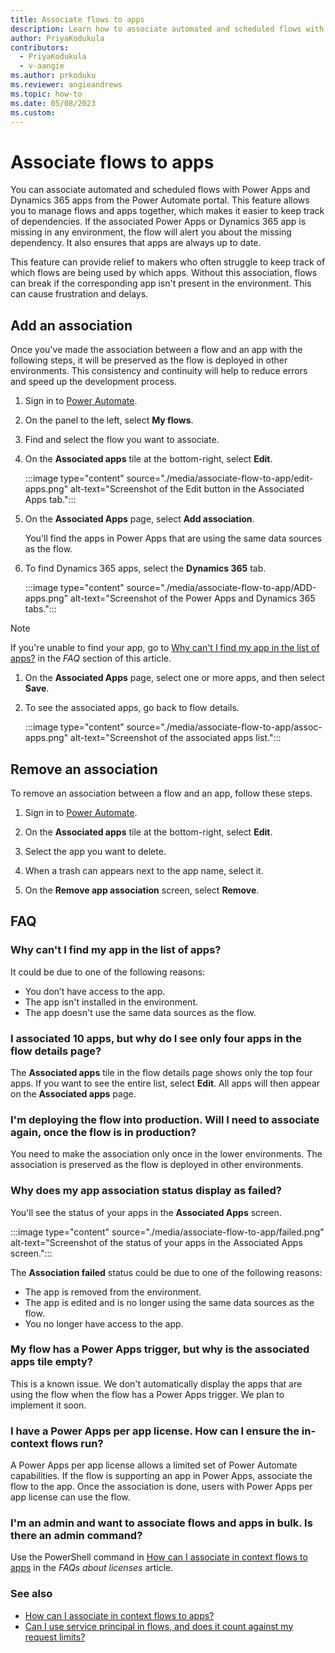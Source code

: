 ```yaml
---
title: Associate flows to apps
description: Learn how to associate automated and scheduled flows with Power Apps and Dynamics 365 apps.
author: PriyaKodukula
contributors:
  - PriyaKodukula
  - v-aangie
ms.author: prkoduku
ms.reviewer: angieandrews
ms.topic: how-to
ms.date: 05/08/2023
ms.custom:
---
```


# Associate flows to apps

You can associate automated and scheduled flows with Power Apps and Dynamics 365 apps from the Power Automate portal. This feature allows you to manage flows and apps together, which makes it easier to keep track of dependencies. If the associated Power Apps or Dynamics 365 app is missing in any environment, the flow will alert you about the missing dependency. It also ensures that apps are always up to date.

This feature can provide relief to makers who often struggle to keep track of which flows are being used by which apps. Without this association, flows can break if the corresponding app isn't present in the environment. This can cause frustration and delays.

## Add an association

Once you've made the association between a flow and an app with the following steps, it will be preserved as the flow is deployed in other environments. This consistency and continuity will help to reduce errors and speed up the development process.

1. Sign in to [Power Automate](https://make.powerautomate.com).

1. On the panel to the left, select **My flows**.

1. Find and select the flow you want to associate.

1. On the **Associated apps** tile at the bottom-right, select **Edit**.

    :::image type="content" source="./media/associate-flow-to-app/edit-apps.png" alt-text="Screenshot of the Edit button in the Associated Apps tab.":::

1. On the **Associated Apps** page, select **Add association**.

    You'll find the apps in Power Apps that are using the same data sources as the flow.

1. To find Dynamics 365 apps, select the **Dynamics 365** tab.

    :::image type="content" source="./media/associate-flow-to-app/ADD-apps.png" alt-text="Screenshot of the Power Apps and Dynamics 365 tabs.":::

>[!NOTE]
>
> If you're unable to find your app, go to [Why can't I find my app in the list of apps?](#why-cant-i-find-my-app-in-the-list-of-apps) in the *FAQ* section of this article.

1. On the **Associated Apps** page, select one or more apps, and then select **Save**.

1. To see the associated apps, go back to flow details.  

    :::image type="content" source="./media/associate-flow-to-app/assoc-apps.png" alt-text="Screenshot of the associated apps list.":::

## Remove an association

To remove an association between a flow and an app, follow these steps.

1. Sign in to [Power Automate](https://make.powerautomate.com).

1. On the **Associated apps** tile at the bottom-right, select **Edit**.

1. Select the app you want to delete.

1. When a trash can appears next to the app name, select it.

1. On the **Remove app association** screen, select **Remove**.

## FAQ

### Why can't I find my app in the list of apps?

It could be due to one of the following reasons:

- You don’t have access to the app.
- The app isn't installed in the environment.
- The app doesn't use the same data sources as the flow.  

### I associated 10 apps, but why do I see only four apps in the flow details page?

The **Associated apps** tile in the flow details page shows only the top four apps. If you want to see the entire list, select **Edit**. All apps will then appear on the **Associated apps** page.  

### I'm deploying the flow into production. Will I need to associate again, once the flow is in production?

You need to make the association only once in the lower environments. The association is preserved as the flow is deployed in other environments.  

### Why does my app association status display as failed?

You'll see the status of your apps in the **Associated Apps**  screen.

:::image type="content" source="./media/associate-flow-to-app/failed.png" alt-text="Screenshot of the status of your apps in the Associated Apps screen.":::

The **Association failed** status could be due to one of the following reasons:

- The app is removed from the environment.  
- The app is edited and is no longer using the same data sources as the flow.
- You no longer have access to the app.

### My flow has a Power Apps trigger, but why is the associated apps tile empty?

This is a known issue. We don't automatically display the apps that are using the flow when the flow has a Power Apps trigger. We plan to implement it soon.  

### I have a Power Apps per app license. How can I ensure the in-context flows run?

A Power Apps per app license allows a limited set of Power Automate capabilities. If the flow is supporting an app in Power Apps, associate the flow to the app. Once the association is done, users with Power Apps per app license can use the flow.  

### I'm an admin and want to associate flows and apps in bulk. Is there an admin command?

Use the PowerShell command in [How can I associate in context flows to apps](/power-platform/admin/power-automate-licensing/faqs#how-can-i-associate-in-context-flows-to-apps) in the *FAQs about licenses* article.

### See also

- [How can I associate in context flows to apps?](/power-platform/admin/power-automate-licensing/faqs#how-can-i-associate-in-context-flows-to-apps)
- [Can I use service principal in flows, and does it count against my request limits?](/power-platform/admin/power-automate-licensing/types#can-i-use-service-principal-in-flows-and-does-it-count-against-my-request-limits)